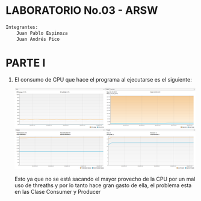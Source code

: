 # LABORATORIO No.03 - ARSW
```
Integrantes:
    Juan Pablo Espinoza
    Juan Andrés Pico
```

# PARTE I
1. El consumo de CPU que hace el programa al ejecutarse es el siguiente:

    ![](/img/Consumo.png)
   
   Esto ya que no se está sacando el mayor provecho de la CPU por un mal uso 
   de threaths y por lo tanto hace gran gasto de ella, el problema esta en las Clase Consumer y Producer
   